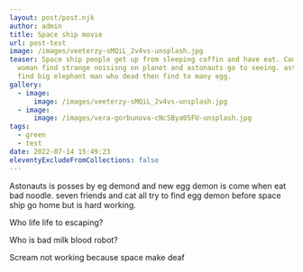 ```yaml
---
layout: post/post.njk
author: admin
title: Space ship movie
url: post-test
image: /images/veeterzy-sMQiL_2v4vs-unsplash.jpg
teaser: Space ship people get up from sleeping coffin and have eat. Computer
  woman find strange noisisng on planet and astonauts go to seeing. astonauts
  find big elephant man who dead then find to many egg.
gallery:
  - image:
      image: /images/veeterzy-sMQiL_2v4vs-unsplash.jpg
  - image:
      image: /images/vera-gorbunova-cNcSBya05FU-unsplash.jpg
tags:
  - green
  - test
date: 2022-07-14 15:49:23
eleventyExcludeFromCollections: false
---
```


Astonauts is posses by eg demond and new egg demon is come when eat bad noodle. seven friends and cat all try to find egg demon before space ship go home but is hard working.

Who life life to escaping?

Who is bad milk blood robot?

Scream not working because space make deaf
